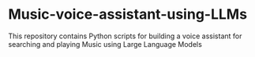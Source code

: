 # Music-voice-assistant-using-LLMs
This repository contains Python scripts for building a voice assistant for searching and playing Music using Large Language Models
